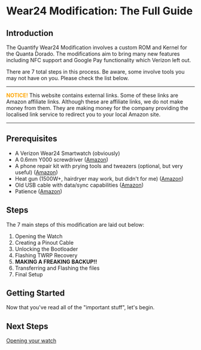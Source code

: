# Wear24 Modification: The Full Guide

## Introduction

The Quantify Wear24 Modification involves a custom ROM and Kernel for the Quanta Dorado. The modifications aim to bring many new features including NFC support and Google Pay functionality which Verizon left out.

There are 7 total steps in this process. Be aware, some involve tools you may not have on you. Please check the list below.

---

<span style="color:orange">**NOTICE!**</span> This website contains external links. Some of these links are Amazon affiliate links. Although these are affiliate links, we do not make money from them. They are making money for the company providing the localised link service to redirect you to your local Amazon site.

---

## Prerequisites

- A Verizon Wear24 Smartwatch (obviously)
- A 0.6mm Y000 screwdriver ([Amazon](http://a-fwd.com/s=0.6+Y000+screwdriver))
- A phone repair kit with prying tools and tweazers (optional, but very useful) ([Amazon](http://a-fwd.com/s=phone+repair+kit+tweezers))
- Heat gun (1500W+, hairdryer may work, but didn't for me) ([Amazon](http://a-fwd.com/s=heatgun))
- Old USB cable with data/sync capabilities ([Amazon](http://a-fwd.com/s=micro+usb+cable+data+sync))
- Patience ([Amazon](https://www.youtube.com/watch?v=dQw4w9WgXcQ))

## Steps

The 7 main steps of this modification are laid out below:

1. Opening the Watch
2. Creating a Pinout Cable
3. Unlocking the Bootloader
4. Flashing TWRP Recovery
5. **MAKING A FREAKING BACKUP!!**
6. Transferring and Flashing the files
7. Final Setup

## Getting Started

Now that you've read all of the "important stuff", let's begin.

## Next Steps

[Opening your watch](/wiki/Opening_your_watch)
